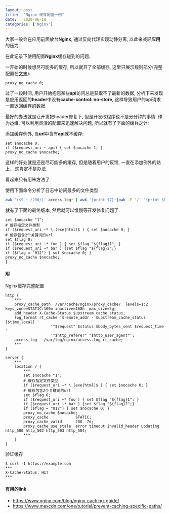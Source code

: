 ```yaml
---
layout: post
title:  "Nginx 缓存配置一例"
date:   2020-06-10
categories: ['Nginx']
---
```


大家一般会在应用前面放台**Nginx**, 通过反向代理实现动静分离, 以此来减轻**应用**的压力.

在此记录下使用配置**Nginx**缓存碰到的问题.

一开始的时候想尽可能多的缓存, 所以就开了全部缓存, 
这里只展示规则部分(完整配置在[文末](#附)):

```
proxy_no_cache 0;
```


过了一段时间, 用户开始抱怨某些**api**访问总是获取不了最新的数据, 分析下来发现是应用返回的**header**中没有**cache-control: no-store**, 这样导致用户的api请求一直返回缓存的数据. 

最好的办法就是让开发把header修复下, 但是开发改程序也不是分分钟的事情.
作为运维, 可以利用灵活的配置来迅速解决问题, 所以就有了下面的缓兵之计:

添加缓存例外, 当**url**中含有**api**就不缓存:

```
set $nocache 0;
if ($request_uri ~ api) { set $nocache 1; }
proxy_no_cache $nocache;
```

这样的好处就是还是尽可能多的缓存, 但是随着用户的反馈, 一直在添加例外的路上... 这肯定不是办法.


看起来只有用笨方法了

使用下面命令分析了日志中访问最多的文件类型
```bash
awk '($9 ~ /200/)' access.log* | awk '{print $7}'|awk -F '/' '{print $NF}'|grep -v '^$'|grep -oP '\.([a-z]+)$'|sort -n|uniq -c|sort -k 1 -r|head -10
```
就有了下面的最终版本, 然后就可以慢慢等开发修复问题了.

```
set $nocache "1";
# 缓存指定文件类型
if ($request_uri ~* \.(exe|html)$ ) { set $nocache 0; }
# 缓存包含2个关键词的url
set $flag 0;
if ($request_uri ~* foo ) { set $flag "${flag}1"; }
if ($request_uri ~* bar ) {set $flag "${flag}2";}
if ($flag = "012") { set $nocache 0; }
proxy_no_cache $nocache;
}
```

#### 附

Nginx缓存完整配置

```
http {
    ***
    proxy_cache_path  /var/cache/nginx/proxy_cache/  levels=1:2    keys_zone=STATIC:100m inactive=168h  max_size=5g;
    add_header X-Cache-Status $upstream_cache_status;
    log_format rt_cache '$remote_addr - $upstream_cache_status [$time_local] '
                    '"$request" $status $body_bytes_sent $request_time '
                    '"$http_referer" "$http_user_agent"';
    access_log   /var/log/nginx/access.log rt_cache;
    ***
}

server {
    ***
    location / {
        ***
        set $nocache "1";
        # 缓存指定文件类型
        if ($request_uri ~* \.(exe|html)$ ) { set $nocache 0; }
        # 缓存包含2个关键词的url
        set $flag 0;
        if ($request_uri ~* foo ) { set $flag "${flag}1"; }
        if ($request_uri ~* bar ) {set $flag "${flag}2";}
        if ($flag = "012") { set $nocache 0; }
        proxy_no_cache $nocache;
        proxy_cache            STATIC;
        proxy_cache_valid      200  7d;
        proxy_cache_use_stale  error timeout invalid_header updating http_500 http_502 http_503 http_504;
        ***
    }
}
```
验证缓存
```
$ curl -I https://example.com
***
X-Cache-Status: HIT
***
```

#### 有用的**link**
- https://www.nginx.com/blog/nginx-caching-guide/
- https://www.maxcdn.com/one/tutorial/prevent-caching-specific-paths/